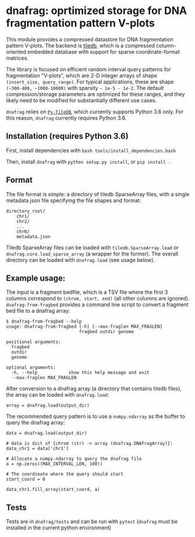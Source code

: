 # dnafrag: oprtimized storage for DNA fragmentation pattern V-plots
This module provides a compressed datastore for DNA fragmentation pattern V-plots.
The backend is [tiledb](https://www.tiledb.io), which is a compressed
column-oriented embedded database with support for sparse coordinate-format matrices.

The library is focused on efficient random interval query patterns for fragmentation
"V-plots", which are 2-D integer arrays of shape `(insert_size, query_range)`.
For typical applications, these are shape `(~300-400, ~1000-10000)` with sparsity
`~ 1e-5 - 1e-2`. The default compression/storage parameters are optimized
for these ranges, and they likely need to be modified for substantially different use cases.

`dnafrag` relies on [`Py-TileDB`](https://github.com/TileDB-Inc/TileDB-Py), which
currently supports Python 3.6 only. For this reason, `dnafrag` currently requires
Python 3.6.

## Installation (requires Python 3.6)
First, install dependencies with `bash tools/install_dependencies.bash`


Then, install `dnafrag` with `python setup.py install`, or `pip install .`

## Format
The file format is simple: a directory of tiledb SparseArray files, with a single
metadata json file specifying the file shapes and format:

```
directory_root/
    chr1/
    chr2/
    ...
    chrN/
    metadata.json
```

Tiledb SparseArray files can be loaded with `tiledb.SparseArray.load` or
`dnafrag.core.load_sparse_array` (a wrapper for the former). The overall directory
can be loaded with `dnafrag.load` (see usage below).

## Example usage:
The input is a fragment bedfile, which is a TSV file where the first 3 columns
correspond to `(chrom, start, end)` (all other columns are ignored).
`dnafrag-from-fragbed` provides a command
line script to convert a fragment bed file to a dnafrag array:
```
$ dnafrag-from-fragbed --help
usage: dnafrag-from-fragbed [-h] [--max-fraglen MAX_FRAGLEN]
                            fragbed outdir genome

positional arguments:
  fragbed
  outdir
  genome

optional arguments:
  -h, --help            show this help message and exit
  --max-fraglen MAX_FRAGLEN
```

After conversion to a dnafrag array (a directory that contains tiledb files),
the array can be loaded with `dnafrag.load`:
```
array = dnafrag.load(output_dir)
```

The recommended query pattern is to use a `numpy.ndarray` as the buffer to query
the dnafrag array:

```
data = dnafrag.load(output_dir)

# data is dict of {chrom (str) -> array (dnafrag.DNAFragArray)}:
data_chr1 = data['chr1']

# Allocate a numpy.ndarray to query the dnafrag file
a = np.zeros((MAX_INTERVAL_LEN, 100))

# The coordinate where the query should start
start_coord = 0

data_chr1.fill_array(start_coord, a)
```

## Tests
Tests are in `dnafrag/tests` and can be run with `pytest` (`dnafrag` must be
installed in the current python environment)
